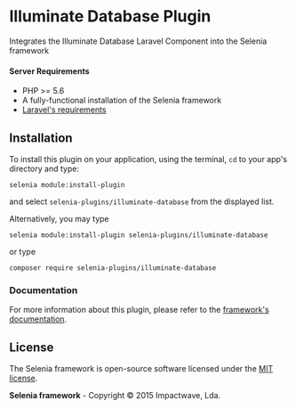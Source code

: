 # Illuminate Database Plugin
Integrates the Illuminate Database Laravel Component into the Selenia framework

#### Server Requirements

- PHP >= 5.6
- A fully-functional installation of the Selenia framework
- [Laravel's requirements](https://laravel.com/docs/5.2#server-requirements)

## Installation

To install this plugin on your application, using the terminal, `cd` to your app's directory and type:

```shell
selenia module:install-plugin
```

and select `selenia-plugins/illuminate-database` from the displayed list.

Alternatively, you may type

```shell
selenia module:install-plugin selenia-plugins/illuminate-database
```

or type

```shell
composer require selenia-plugins/illuminate-database
```

### Documentation

For more information about this plugin, please refer to the [framework's documentation](http://selenia.io).

## License

The Selenia framework is open-source software licensed under the [MIT license](http://opensource.org/licenses/MIT).

**Selenia framework** - Copyright &copy; 2015 Impactwave, Lda.

